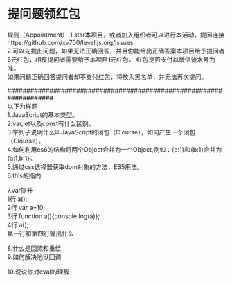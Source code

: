 # 提问题领红包

规则（Appointment）
1.star本项目，或者加入组织者可以进行本活动，提问连接https://github.com/xv700/level.js.org/issues  
2.可以先提出问题，如果无法正确回答，并且你能给出正确答案本项目给予提问者6元红包，相反提问者需要给予本项目1元红包。
红包是否支付以微信流水号为准。  
如果问题正确回答提问者却不支付红包，将放入黑名单，并无法再次提问。  
  
####################################################################    
以下为样题  
1.JavaScript的基本类型。   
2.var,let以及const有什么区别。  
3.举列子说明什么叫JavaScript的闭包（Clourse），如何产生一个闭包（Clourse）。   
4.如何利用es6的结构将两个Object合并为一个Object,例如：{a:1}和{b:1}合并为{a:1,b:1}。   
5.通过css选择器获取dom对象的方法，ES5用法。  
6.this的指向  

7.var提升  
1行 a();  
2行 var a=10;  
3行 function a(){console.log(a)};  
4行 a();  
第一行和第四行输出什么    

8.什么是回流和重绘  
9.如何解决地狱回调  

10.说说你对eval的理解 
